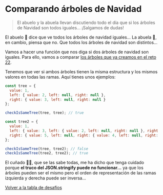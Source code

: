 # Comparando árboles de Navidad

> El abuelo y la abuela llevan discutiendo todo el día que si los árboles de Navidad son todos iguales... ¡Salgamos de dudas!

El abuelo 👴 dice que ve todos los árboles de navidad iguales... La abuela 👵, en cambio, piensa que no. Que todos los árboles de navidad son distintos...

Vamos a hacer una función que nos diga si dos árboles de navidad son iguales. Para ello, vamos a comparar [los árboles que ya creamos en el reto 22](https://adventjs.dev/challenges/22).

Tenemos que ver si ambos árboles tienen la misma estructura y los mismos valores en todas las ramas. Aquí tienes unos ejemplos:

```javascript
const tree = {
  value: 1,
  left: { value: 2, left: null, right: null },
  right: { value: 3, left: null, right: null }
};

checkIsSameTree(tree, tree); // true

const tree2 = {
  value: 1,
  left: { value: 3, left: { value: 2, left: null, right: null }, right: null },
  right: { value: 5, left: null, right: { value: 4, left: null, right: null } }
};

checkIsSameTree(tree, tree2); // false
checkIsSameTree(tree2, tree2); // true
```

El cuñado 🦹‍♂️, que se las sabe todas, me ha dicho que tenga cuidado porque **el truco del JSON.stringify puede no funcionar...** ya que los árboles pueden ser el mismo pero el orden de representación de las ramas izquierda y derecha puede ser inversa...


[Volver a la tabla de desafíos](/README.md)
